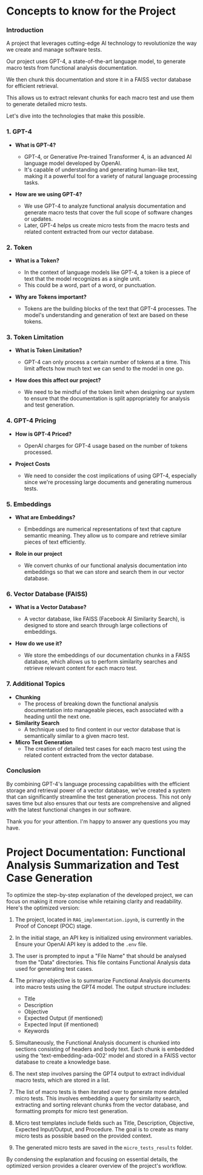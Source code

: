 # Concepts to know for the Project

### **Introduction**
A project that leverages cutting-edge AI technology to revolutionize the way we create and manage software tests.

Our project uses GPT-4, a state-of-the-art language model, to generate macro tests from functional analysis documentation. 

We then chunk this documentation and store it in a FAISS vector database for efficient retrieval. 

This allows us to extract relevant chunks for each macro test and use them to generate detailed micro tests. 

Let's dive into the technologies that make this possible.

### **1. GPT-4**
- **What is GPT-4?**
  - GPT-4, or Generative Pre-trained Transformer 4, is an advanced AI language model developed by OpenAI.
  - It's capable of understanding and generating human-like text, making it a powerful tool for a variety of natural language processing tasks.

- **How are we using GPT-4?**
  - We use GPT-4 to analyze functional analysis documentation and generate macro tests that cover the full scope of software changes or updates.
  - Later, GPT-4 helps us create micro tests from the macro tests and related content extracted from our vector database.

### **2. Token**
- **What is a Token?**
  - In the context of language models like GPT-4, a token is a piece of text that the model recognizes as a single unit. 
  - This could be a word, part of a word, or punctuation.

- **Why are Tokens important?**
  - Tokens are the building blocks of the text that GPT-4 processes. The model's understanding and generation of text are based on these tokens.

### **3. Token Limitation**
- **What is Token Limitation?**
  - GPT-4 can only process a certain number of tokens at a time. This limit affects how much text we can send to the model in one go.

- **How does this affect our project?**
  - We need to be mindful of the token limit when designing our system to ensure that the documentation is split appropriately for analysis and test generation.

### **4. GPT-4 Pricing**
- **How is GPT-4 Priced?**
  - OpenAI charges for GPT-4 usage based on the number of tokens processed.

- **Project Costs**
  - We need to consider the cost implications of using GPT-4, especially since we're processing large documents and generating numerous tests.

### **5. Embeddings**
- **What are Embeddings?**
  - Embeddings are numerical representations of text that capture semantic meaning. They allow us to compare and retrieve similar pieces of text efficiently.

- **Role in our project**
  - We convert chunks of our functional analysis documentation into embeddings so that we can store and search them in our vector database.

### **6. Vector Database (FAISS)**
- **What is a Vector Database?**
  - A vector database, like FAISS (Facebook AI Similarity Search), is designed to store and search through large collections of embeddings.

- **How do we use it?**
  - We store the embeddings of our documentation chunks in a FAISS database, which allows us to perform similarity searches and retrieve relevant content for each macro test.

### **7. Additional Topics**
- **Chunking**
  - The process of breaking down the functional analysis documentation into manageable pieces, each associated with a heading until the next one.
- **Similarity Search**
  - A technique used to find content in our vector database that is semantically similar to a given macro test.
- **Micro Test Generation**
  - The creation of detailed test cases for each macro test using the related content extracted from the vector database.

### **Conclusion**
By combining GPT-4's language processing capabilities with the efficient storage and retrieval power of a vector database, 
we've created a system that can significantly streamline the test generation process. 
This not only saves time but also ensures that our tests are comprehensive and aligned with the latest functional changes in our software.

Thank you for your attention. I'm happy to answer any questions you may have.



# Project Documentation: Functional Analysis Summarization and Test Case Generation

To optimize the step-by-step explanation of the developed project, we can focus on making it more concise while retaining clarity and readability. Here's the optimized version:

1. The project, located in `RAG_implementation.ipynb`, is currently in the Proof of Concept (POC) stage.

2. In the initial stage, an API key is initialized using environment variables. Ensure your OpenAI API key is added to the `.env` file.

3. The user is prompted to input a "File Name" that should be analysed from the "Data\" directories. This file contains Functional Analysis data used for generating test cases.

4. The primary objective is to summarize Functional Analysis documents into macro tests using the GPT4 model. The output structure includes:
    - Title
    - Description
    - Objective
    - Expected Output (if mentioned)
    - Expected Input (if mentioned)
    - Keywords

5. Simultaneously, the Functional Analysis document is chunked into sections consisting of headers and body text. Each chunk is embedded using the 'text-embedding-ada-002' model and stored in a FAISS vector database to create a knowledge base.

6. The next step involves parsing the GPT4 output to extract individual macro tests, which are stored in a list.

7. The list of macro tests is then iterated over to generate more detailed micro tests. This involves embedding a query for similarity search, extracting and sorting relevant chunks from the vector database, and formatting prompts for micro test generation.

8. Micro test templates include fields such as Title, Description, Objective, Expected Input/Output, and Procedure. The goal is to create as many micro tests as possible based on the provided context.

9. The generated micro tests are saved in the `micro_tests_results` folder.

By condensing the explanation and focusing on essential details, the optimized version provides a clearer overview of the project's workflow.
